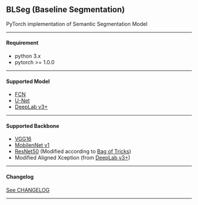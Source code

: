 ## BLSeg (Baseline Segmentation)

PyTorch implementation of Semantic Segmentation Model

---

#### Requirement

* python 3.x
* pytorch >= 1.0.0

---

#### Supported Model

* [FCN]
* [U-Net]
* [DeepLab v3+]

---

#### Supported Backbone

* [VGG16]
* [MobilenNet v1]
* [ResNet50] (Modified according to [Bag of Tricks])
* Modified Aligned Xception (from [DeepLab v3+])

---

#### Changelog

[See CHANGELOG]

---

[VGG16]:https://arxiv.org/abs/1409.1556
[MobilenNet v1]:https://arxiv.org/abs/1704.04861
[ResNet50]:https://arxiv.org/abs/1512.03385
[FCN]:https://arxiv.org/abs/1411.4038
[U-Net]:https://arxiv.org/abs/1505.04597
[DeepLab v3+]:https://arxiv.org/abs/1802.02611
[Bag of Tricks]:https://arxiv.org/abs/1812.01187
[See CHANGELOG]:https://github.com/linbo0518/LLSeg/blob/master/CHANGELOG.md